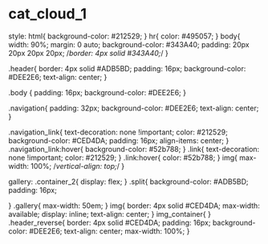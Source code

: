 # cat_cloud_1

style:
html{
    background-color: #212529;
}
hr{
    color: #495057;
}
body{
    width: 90%;
    margin: 0 auto;
    background-color: #343A40;
    padding: 20px 20px 20px 20px;
    /*border: 4px solid #343A40;*/
}

.header{
    border: 4px solid #ADB5BD;
    padding: 16px;
    background-color: #DEE2E6;
    text-align: center;
}

.body {
    padding: 16px;
    background-color: #DEE2E6;
}

.navigation{
    padding: 32px;
    background-color: #DEE2E6;
    text-align: center;
}

.navigation_link{
    text-decoration: none !important;
    color: #212529;
    background-color: #CED4DA;
    padding: 16px;
    align-items: center;
}
.navigation_link:hover{
    background-color: #52b788;
}
.link{
    text-decoration: none !important;
    color: #212529;
}
.link:hover{
    color: #52b788;
}
img{
    max-width: 100%;
    /*vertical-align: top;*/
}


gallery:
.container_2{
    display: flex;
}
.split{
    background-color: #ADB5BD;
    padding: 16px;


}
.gallery{
   max-width: 50em;
}
img{
    border: 4px solid #CED4DA;
    max-width: available;
    display: inline;
    text-align: center;
}
img_container{
}
.header_reverse{
    border: 4px solid #CED4DA;
    padding: 16px;
    background-color: #DEE2E6;
    text-align: center;
    max-width: 100%;
}
